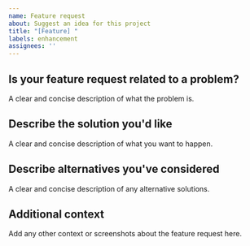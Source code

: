 ```yaml
---
name: Feature request
about: Suggest an idea for this project
title: "[Feature] "
labels: enhancement
assignees: ''
---
```


## Is your feature request related to a problem?
A clear and concise description of what the problem is.

## Describe the solution you'd like
A clear and concise description of what you want to happen.

## Describe alternatives you've considered
A clear and concise description of any alternative solutions.

## Additional context
Add any other context or screenshots about the feature request here.
